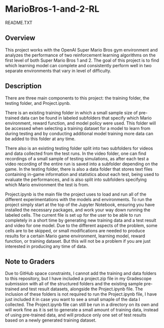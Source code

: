 # MarioBros-1-and-2-RL

README.TXT

## Overview 

This project works with the OpenAI Super Mario Bros gym environment and analyzes the performance of two reinforcement learning algorithms on the first level of both Super Mario Bros 1 and 2. The goal of this project is to find which learning model can complete and consistently perform well in two separate environments that vary in level of difficulty.

## Description 

There are three main components to this project: the training folder, the testing folder, and Project.ipynb. 

There is an existing training folder in which a small sample size of pre-trained data can be found in labeled subfolders that specify which Mario environment, reward function, and model policy were used. This folder will be accessed when selecting a training dataset for a model to learn from during testing and by conducting additional model training more data can be added to this folder at any time. 

There also is an existing testing folder split into two subfolders for videos and data collected from the test runs. In the video folder, one can find recordings of a small sample of testing simulations, as after each test a video recording of the entire run is saved into a subfolder depending on the game. In the testing folder, there is also a data folder that stores text files containing in-game information and statistics about each test, being used to evaluate the performances, and is also split into subfolders specifying which Mario environment the test is from.

Project.ipynb is the main file the project uses to load and run all of the different experimentations with the models and environments. To run the project simply start at the top of the Jupyter Notebook, ensuring you have installed the necessary packages, and work your way down running the labeled cells. The current file is set up for the user to be able to run completely in a short time by generating new training data and a test result and video for one model. Due to the different aspects of the problem, some cells are to be skipped, or small modifications are needed to produce results for a certain Mario game environment, learning model, reward function, or training dataset. But this will not be a problem if you are just interested in producing any time of data. 

## Note to Graders

Due to GitHub space constraints, I cannot add the training and data folders to this repository, but I have included a project.zip file in my Gradescope submission with all of the structured folders and the existing sample pre-trained and test result datasets, alongside the Project.ipynb file. The inclusion of these folders is not required to run the Project.ipynb file, I have just included it in case you want to see a small smaple of the data I collected. The Project.ipynb file can still be run in a directory on its own and will work fine as it is set to generate a small amount of training data, instead of using pre-trained data, and will produce only one set of test results based on a newly generated training dataset. 
